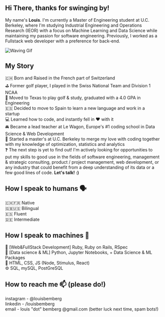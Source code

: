 ## Hi There, thanks for swinging by! 
My name's **Louis**. I'm currently a Master of Engineering student at U.C. Berkeley, where I'm studying Industrial Engineering and Operations Research (IEOR) with a focus on Machine Learning and Data Science while maintaining my passion for software engineering. Previously, I worked as a Fullstack web developer with a preference for back-end.

![Waving Gif](https://media.giphy.com/media/3oKIPsx2VAYAgEHC12/giphy.gif)

## My Story
🇨🇭 Born and Raised in the French part of Switzerland <br>
⛳️ Former golf player, I played in the Swiss National Team and Division 1 NCAA <br>
🌵 Moved to Texas to play golf & study, graduated with a 4.0 GPA in Engineering <br>
🇪🇸 Decided to move to Spain to learn a new language and work in a startup <br>
💻 Learned how to code, and instantly fell in ♥️ with it  <br>
🚘 Became a lead teacher at Le Wagon, Europe's #1 coding school in Data Science & Web Development<br>
🐻 Started a master's at U.C. Berkeley to merge my love with coding together with my knowledge of optimization, statistics and analytics<br>
❓ The next step is yet to find out! I'm actively looking for opportunities to put my skills to good use in the fields of software engineering, management & strategic consulting, product / project management, web development, or any industry that could benefit from a deep understanding of its data or a few good lines of code. **Let's talk! :)**<br>

## How I speak to humans 🗣
🇨🇭🇫🇷 Native <br>
🇬🇧🇺🇸 Bilingual <br>
🇪🇸 Fluent <br>
🇩🇪 Intermediate <br>

## How I speak to machines 🤖
💎 [Web&FullStack Development] Ruby, Ruby on Rails, RSpec <br>
🐍 [Data science & ML] Python, Jupyter Notebooks, + Data Science & ML Packages <br>
🎨 HTML, CSS, JS (Node, Stimulus, React) <br>
⚙️ SQL, mySQL, PostGreSQL

## How to reach me 📫 (please do!)
instagram -  @louisbemberg <br>
linkedin - /louisbemberg <br>
email - louis "dot" bemberg @gmail.com (better luck next time, spam bots!) <br>

